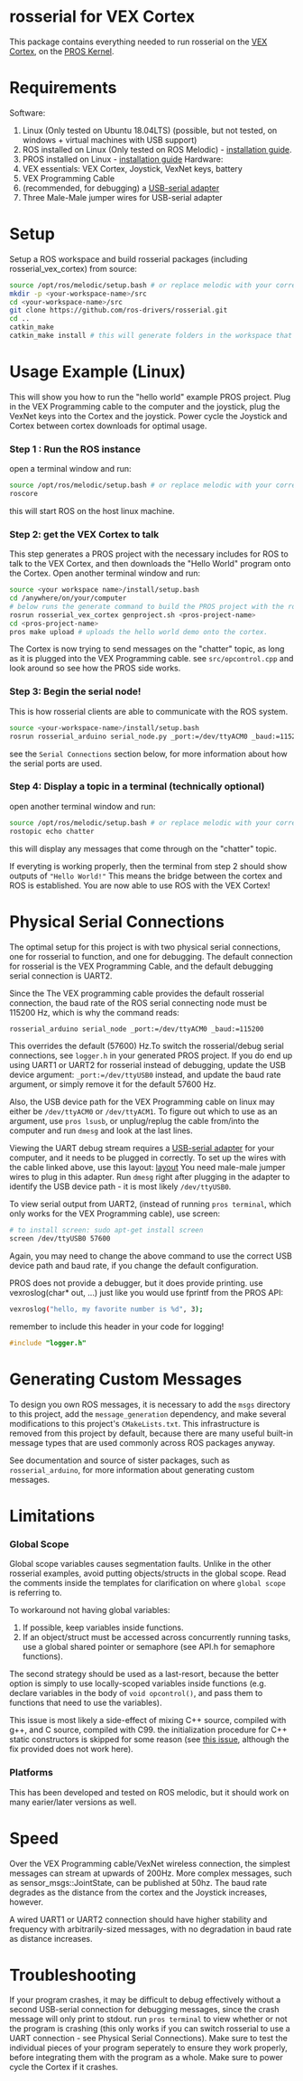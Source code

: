 # rosserial for VEX Cortex

This package contains everything needed to run rosserial on the [VEX Cortex](https://www.vexrobotics.com/276-2194.html), on the [PROS Kernel](https://pros.cs.purdue.edu/cortex/index.html).

# Requirements
Software:
1. Linux (Only tested on Ubuntu 18.04LTS) (possible, but not tested, on windows + virtual machines with USB support)
2. ROS installed on Linux (Only tested on ROS Melodic) - [installation guide](http://wiki.ros.org/melodic/Installation/Source).
3. PROS installed on Linux - [installation guide](https://pros.cs.purdue.edu/cortex/getting-started/index.html)
Hardware:
1. VEX essentials: VEX Cortex, Joystick, VexNet keys, battery
2. VEX Programming Cable
3. (recommended, for debugging) a [USB-serial adapter](https://www.adafruit.com/product/954) 
4. Three Male-Male jumper wires for USB-serial adapter

# Setup
Setup a ROS workspace and build rosserial packages (including rosserial_vex_cortex) from source:
```bash
source /opt/ros/melodic/setup.bash # or replace melodic with your corresponding ROS version name
mkdir -p <your-workspace-name>/src
cd <your-workspace-name>/src
git clone https://github.com/ros-drivers/rosserial.git
cd ..
catkin_make
catkin_make install # this will generate folders in the workspace that contain executable scripts. 
```

# Usage Example (Linux)
This will show you how to run the "hello world" example PROS project. Plug in the VEX Programming cable to the computer and the joystick, plug the VexNet keys into the Cortex and the joystick. Power cycle the Joystick and Cortex between cortex downloads for optimal usage.

### Step 1 : Run the ROS instance
open a terminal window and run:
```bash
source /opt/ros/melodic/setup.bash # or replace melodic with your corresponding ROS version name
roscore 
```
this will start ROS on the host linux machine.

### Step 2: get the VEX Cortex to talk
This step generates a PROS project with the necessary includes for ROS to talk to the VEX Cortex, and then downloads the "Hello World" program onto the Cortex.
Open another terminal window and run:
```bash
source <your workspace name>/install/setup.bash
cd /anywhere/on/your/computer
# below runs the generate command to build the PROS project with the rosserial libraries installed.
rosrun rosserial_vex_cortex genproject.sh <pros-project-name>
cd <pros-project-name>
pros make upload # uploads the hello world demo onto the cortex.
```
The Cortex is now trying to send messages on the "chatter" topic, as long as it is plugged into the VEX Programming cable. see `src/opcontrol.cpp` and look around so see how the PROS side works.

### Step 3: Begin the serial node!
This is how rosserial clients are able to communicate with the ROS system.
```bash
source <your-workspace-name>/install/setup.bash
rosrun rosserial_arduino serial_node.py _port:=/dev/ttyACM0 _baud:=115200
```
see the `Serial Connections` section below, for more information about how the serial ports are used.

### Step 4: Display a topic in a terminal (technically optional)
open another terminal window and run:
```bash
source /opt/ros/melodic/setup.bash # or replace melodic with your corresponding ROS version name
rostopic echo chatter
```
this will display any messages that come through on the "chatter" topic.

If everyting is working properly, then the terminal from step 2 should show outputs of `"Hello World!"` This means the bridge between the cortex and ROS is established.
You are now able to use ROS with the VEX Cortex!


# Physical Serial Connections
The optimal setup for this project is with two physical serial connections, one for rosserial to function, and one for debugging. The default connection for rosserial is the VEX Programming Cable, and the default debugging serial connection is UART2.

Since the The VEX programming cable provides the default rosserial connection, the baud rate of the ROS serial connecting node must be 115200 Hz, which is why the command reads: 

```bash
rosserial_arduino serial_node _port:=/dev/ttyACM0 _baud:=115200
```
This overrides the default (57600) Hz.To switch the rosserial/debug serial connections, see `logger.h` in your generated PROS project. If you do end up using UART1 or UART2 for rosserial instead of debugging, update the USB device argument: `_port:=/dev/ttyUSB0` instead, and update the baud rate argument, or simply remove it for the default 57600 Hz.

Also, the USB device path for the VEX Programming cable on linux may either be `/dev/ttyACM0` or `/dev/ttyACM1`. To figure out which to use as an argument, use `pros lsusb`, or unplug/replug the cable from/into the computer and run `dmesg` and look at the last lines.

Viewing the UART debug stream requires a [USB-serial adapter](https://www.adafruit.com/product/954) for your computer, and it needs to be plugged in correctly.
To set up the wires with the cable linked above, use this layout:
[layout](./uartdiagram.png)
You need male-male jumper wires to plug in this adapter.
Run `dmesg` right after plugging in the adapter to identify the USB device path - it is most likely `/dev/ttyUSB0`.

To view serial output from UART2, (instead of running `pros terminal`, which only works for the VEX Programming cable), use screen:
```bash
# to install screen: sudo apt-get install screen
screen /dev/ttyUSB0 57600
```
Again, you may need to change the above command to use the correct USB device path and baud rate, if you change the default configuration.

PROS does not provide a debugger, but it does provide printing.
use vexroslog(char* out, ...) just like you would use fprintf from the PROS API:

```bash
vexroslog("hello, my favorite number is %d", 3);
```
remember to include this header in your code for logging!
```cpp
#include "logger.h"
```

# Generating Custom Messages
To design you own ROS messages, it is necessary to add the `msgs` directory to this project,
add the `message_generation` dependency, and make several modifications to this project's `CMakeLists.txt`.
This infrastructure is removed from this project by default,
because there are many useful built-in message types that are used commonly across ROS packages anyway.

See documentation and source of sister packages, such as `rosserial_arduino`, for more information about generating custom messages.

# Limitations

### Global Scope
Global scope variables causes segmentation faults. Unlike in the other rosserial examples, avoid putting objects/structs in the global scope. Read the comments inside the templates for clarification on where `global scope` is referring to.

To workaround not having global variables:
1. If possible, keep variables inside functions.
2. If an object/struct must be accessed across concurrently running tasks, use a global shared pointer or semaphore (see API.h for semaphore functions).

The second strategy should be used as a last-resort, because the better option is simply to use locally-scoped variables inside functions (e.g. declare variables in the body of `void opcontrol()`, and pass them to functions that need to use the variables).

This issue is most likely a side-effect of mixing C++ source, compiled with g++, and C source, compiled with C99. the initialization procedure for C++ static constructors is skipped for some reason (see [this issue](https://github.com/purduesigbots/pros/issues/48), although the fix provided does not work here).

### Platforms
This has been developed and tested on ROS melodic, but it should work on many earier/later versions as well.

# Speed
Over the VEX Programming cable/VexNet wireless connection, the simplest messages can stream at upwards of 200Hz. More complex messages, such as sensor_msgs::JointState, can be published at 50hz. The baud rate degrades as the distance from the cortex and the Joystick increases, however.

A wired UART1 or UART2 connection should have higher stability and frequency with arbitrarily-sized messages, with no degradation in baud rate as distance increases.

# Troubleshooting
If your program crashes, it may be difficult to debug effectively without a second USB-serial connection for debugging messages, since the crash message will only print to stdout. run `pros terminal` to view whether or not the program is crashing (this only works if you can switch rosserial to use a UART connection - see Physical Serial Connections). Make sure to test the individual pieces of your program seperately to ensure they work properly, before integrating them with the program as a whole. Make sure to power cycle the Cortex if it crashes.


